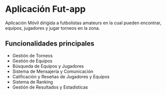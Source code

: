 # Aplicación Fut-app

Aplicación Móvil dirigida a futbolistas amateurs en la cual pueden encontrar, equipos, jugadores y jugar torneos en la zona.

## Funcionalidades principales
- Gestión de Torneos
- Gestión de Equipos
- Búsqueda de Equipos y Jugadores
- Sistema de Mensajería y Comunicación
- Calificación y Reseñas de Jugadores y Equipos
- Sistema de Ranking
- Gestión de Resultados y Estadísticas

